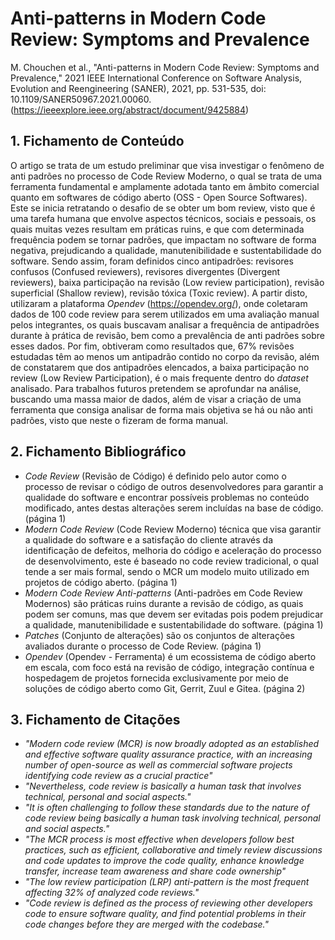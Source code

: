 # Anti-patterns in Modern Code Review: Symptoms and Prevalence

M. Chouchen et al., "Anti-patterns in Modern Code Review: Symptoms and Prevalence," 2021 IEEE International Conference on Software Analysis, Evolution and Reengineering (SANER), 2021, pp. 531-535, doi: 10.1109/SANER50967.2021.00060.(https://ieeexplore.ieee.org/abstract/document/9425884)

## 1. Fichamento de Conteúdo

O artigo se trata de um estudo preliminar que visa investigar o fenômeno de anti padrões no processo de Code Review Moderno, o qual se trata de uma ferramenta fundamental e amplamente adotada tanto em âmbito comercial quanto em softwares de código aberto (OSS - Open Source Softwares). Este se inicia retratando o desafio de se obter um bom review, visto que é uma tarefa humana que envolve aspectos técnicos, sociais e pessoais, os quais muitas vezes resultam em práticas ruins, e que com determinada frequência podem se tornar padrões, que impactam no software de forma negativa, prejudicando a qualidade, manutenibilidade e sustentabilidade do software. Sendo assim, foram definidos cinco antipadrões:  revisores confusos (Confused reviewers), revisores divergentes (Divergent reviewers), baixa participação na revisão (Low review participation), revisão superficial (Shallow review), revisão tóxica (Toxic review). A partir disto, utilizaram a plataforma _Opendev_ (https://opendev.org/), onde coletaram dados de 100 code review para serem utilizados em uma avaliação manual pelos integrantes, os quais buscavam analisar a frequência de antipadrões durante à prática de revisão, bem como a prevalência de anti padrões sobre esses dados. Por fim, obtiveram como resultados que, 67% revisões estudadas têm ao menos um antipadrão contido no corpo da revisão, além de constatarem que dos antipadrões elencados, a baixa participação no review (Low Review Participation), é o mais frequente dentro do _dataset_ analisado. Para trabalhos futuros pretendem se aprofundar na análise, buscando uma massa maior de dados, além de visar a criação de uma ferramenta que consiga analisar de forma mais objetiva se há ou não anti padrões, visto que neste o fizeram de forma manual.
 
## 2. Fichamento Bibliográfico 

* _Code Review_ (Revisão de Código) é definido pelo autor como o processo de revisar o código de outros desenvolvedores para garantir a qualidade do software e encontrar possíveis problemas no conteúdo modificado, antes destas alterações serem incluídas na base de código. (página 1)
* _Modern Code Review_ (Code Review Moderno) técnica que visa garantir a qualidade do software e a satisfação do cliente através da identificação de defeitos, melhoria do código e aceleração do processo de desenvolvimento, este é baseado no code review tradicional, o qual tende a ser mais formal, sendo o MCR um modelo muito utilizado em projetos de código aberto. (página 1)
* _Modern Code Review Anti-patterns_ (Anti-padrões em Code Review Modernos) são práticas ruins durante a revisão de código, as quais podem ser comuns, mas que devem ser evitadas pois podem prejudicar a qualidade, manutenibilidade e sustentabilidade do software. (página 1)
* _Patches_ (Conjunto de alterações) são os conjuntos de alterações avaliados durante o processo de Code Review. (página 1)
* _Opendev_ (Opendev - Ferramenta) é um ecossistema de código aberto em escala, com foco está na revisão de código, integração contínua e hospedagem de projetos fornecida exclusivamente por meio de soluções de código aberto como Git, Gerrit, Zuul e Gitea. (página 2)

## 3. Fichamento de Citações 

* _"Modern code review (MCR) is now broadly adopted as an established and effective software quality assurance practice, with an increasing number of open-source as well as commercial software projects identifying code review as a crucial practice"_ 
* _"Nevertheless, code review is basically a human task that involves technical, personal and social aspects."_ 
* _"It is often challenging to follow these standards due to the nature of code review being basically a human task involving technical, personal and social aspects."_ 
* _"The MCR process is most effective when developers follow best practices, such as efficient, collaborative and timely review discussions and code updates to improve the code quality, enhance knowledge transfer, increase team awareness and share code ownership"_
* _"The low review participation (LRP) anti-pattern is the most frequent affecting 32% of analyzed code reviews."_
* _"Code review is defined as the process of reviewing other developers code to ensure software quality, and find potential problems in their code changes before they are merged with the codebase."_